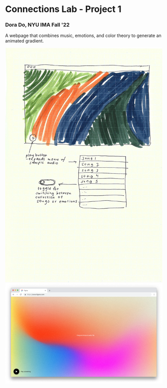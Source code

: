 # Connections Lab - Project 1
### Dora Do, NYU IMA Fall '22

A webpage that combines music, emotions, and color theory to generate an animated gradient.  

![Wireframe](wireframe_1.jpeg)
![Figma Wireframe](wireframe_2.png)